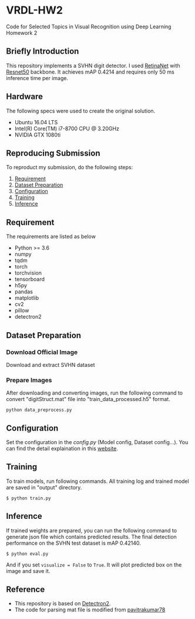 # VRDL-HW2
Code for Selected Topics in Visual Recognition using Deep Learning Homework 2

## Briefly Introduction
This repository implements a SVHN digit detector. I used [RetinaNet](https://arxiv.org/abs/1708.02002) with [Resnet50](https://arxiv.org/abs/1512.03385) backbone. It achieves mAP 0.4214 and requires only 50 ms inference time per image.

## Hardware
The following specs were used to create the original solution.
- Ubuntu 16.04 LTS
- Intel(R) Core(TM) i7-8700 CPU @ 3.20GHz
- NVIDIA GTX 1080ti

## Reproducing Submission
To reproduct my submission, do the following steps:
1. [Requirement](#requirement)
2. [Dataset Preparation](#dataset-preparation)
3. [Configuration](#configuration)
4. [Training](#training)
5. [Inference](#inference)

## Requirement
The requirements are listed as below
- Python >= 3.6
- numpy
- tqdm
- torch
- torchvision
- tensorboard
- h5py
- pandas 
- matplotlib
- cv2
- pillow
- detectron2

## Dataset Preparation
### Download Official Image
Download and extract SVHN dataset

### Prepare Images
After downloading and converting images, run the following command to convert "digitStruct.mat" file into "train_data_processed.h5" format.
```
python data_preprocess.py
```

## Configuration
Set the configuration in the *config.py* (Model config, Dataset config...). You can find the detail explaination in this [website](https://detectron2.readthedocs.io/modules/config.html#config-references).

## Training
To train models, run following commands. All training log and trained model are saved in "output" directory.
```
$ python train.py
```

## Inference
If trained weights are prepared, you can run the following command to generate json file which contains predicted results. The final detection performance on the SVHN test dataset is mAP 0.42140.
```
$ python eval.py
```
And if you set ```visualize = False``` to ```True```. It will plot predicted box on the image and save it.

## Reference
- This repository is based on [Detectron2](https://github.com/facebookresearch/detectron2).
- The code for parsing mat file is modified from [pavitrakumar78](https://github.com/pavitrakumar78/Street-View-House-Numbers-SVHN-Detection-and-Classification-using-CNN/blob/master/construct_datasets.py)

